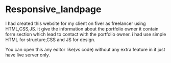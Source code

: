 # Responsive_landpage
I had created this website for my client on fiver as freelancer using HTML,CSS,JS. it give the information about the portfolio owner it contain form section which lead to contact with the portfolio owner. i had use simple HTML for structure,CSS and JS for design.

You can open this any editor like(vs code) without any extra feature in it just have live server only.
